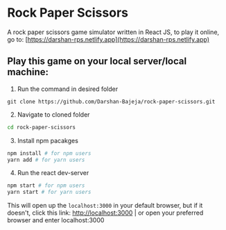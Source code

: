 # Rock Paper Scissors

A rock paper scissors game simulator written in React JS, to play it online, go to: [https://darshan-rps.netlify.app](https://darshan-rps.netlify.app)

## Play this game on your local server/local machine: 
1. Run the command in desired folder
```
git clone https://github.com/Darshan-Bajeja/rock-paper-scissors.git
```

2. Navigate to cloned folder
```zsh
cd rock-paper-scissors
```

3. Install npm pacakges
```zsh
npm install # for npm users
yarn add # for yarn users
```

4. Run the react dev-server
```zsh
npm start # for npm users
yarn start # for yarn users
```

This will open up the `localhost:3000` in your default browser, but if it doesn't, click this link: <a href="http://localhost:3000"  target="_blank">http://localhost:3000</a> | or open your preferred browser and enter localhost:3000

